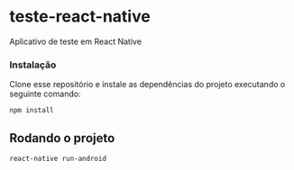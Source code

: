 # teste-react-native
Aplicativo de teste em React Native

### Instalação

Clone esse repositório e instale as dependências do projeto executando o seguinte comando:

```
npm install
```

## Rodando o projeto

```
react-native run-android
```
